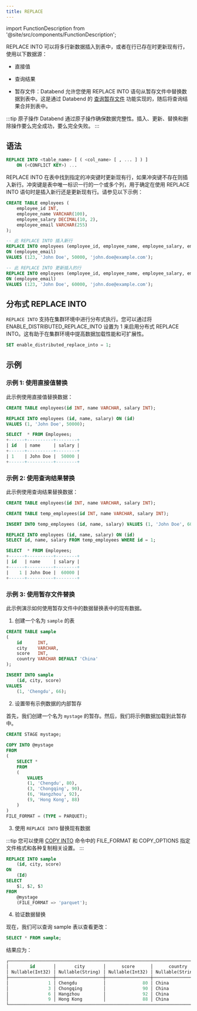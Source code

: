 ```yaml
---
title: REPLACE
---
```


import FunctionDescription from '@site/src/components/FunctionDescription';

<FunctionDescription description="引入版本: v1.1.55"/>

REPLACE INTO 可以将多行新数据插入到表中，或者在行已存在时更新现有行，使用以下数据源：

- 直接值

- 查询结果

- 暂存文件：Databend 允许您使用 REPLACE INTO 语句从暂存文件中替换数据到表中。这是通过 Databend 的 [查询暂存文件](/guides/load-data/transform/querying-stage) 功能实现的，随后将查询结果合并到表中。

:::tip 原子操作
Databend 通过原子操作确保数据完整性。插入、更新、替换和删除操作要么完全成功，要么完全失败。
:::

## 语法

```sql
REPLACE INTO <table_name> [ ( <col_name> [ , ... ] ) ]
    ON (<CONFLICT KEY>) ...
```

REPLACE INTO 在表中找到指定的冲突键时更新现有行，如果冲突键不存在则插入新行。冲突键是表中唯一标识一行的一个或多个列，用于确定在使用 REPLACE INTO 语句时是插入新行还是更新现有行。请参见以下示例：

```sql
CREATE TABLE employees (
    employee_id INT,
    employee_name VARCHAR(100),
    employee_salary DECIMAL(10, 2),
    employee_email VARCHAR(255)
);

-- 此 REPLACE INTO 插入新行
REPLACE INTO employees (employee_id, employee_name, employee_salary, employee_email) 
ON (employee_email)
VALUES (123, 'John Doe', 50000, 'john.doe@example.com');

-- 此 REPLACE INTO 更新插入的行
REPLACE INTO employees (employee_id, employee_name, employee_salary, employee_email) 
ON (employee_email)
VALUES (123, 'John Doe', 60000, 'john.doe@example.com');
```

## 分布式 REPLACE INTO

`REPLACE INTO` 支持在集群环境中进行分布式执行。您可以通过将 ENABLE_DISTRIBUTED_REPLACE_INTO 设置为 1 来启用分布式 REPLACE INTO。这有助于在集群环境中提高数据加载性能和可扩展性。

```sql
SET enable_distributed_replace_into = 1;
```

## 示例

### 示例 1: 使用直接值替换

此示例使用直接值替换数据：

```sql
CREATE TABLE employees(id INT, name VARCHAR, salary INT);

REPLACE INTO employees (id, name, salary) ON (id)
VALUES (1, 'John Doe', 50000);

SELECT  * FROM Employees;
+------+----------+--------+
| id   | name     | salary |
+------+----------+--------+
| 1    | John Doe |  50000 |
+------+----------+--------+
```

### 示例 2: 使用查询结果替换

此示例使用查询结果替换数据：

```sql
CREATE TABLE employees(id INT, name VARCHAR, salary INT);

CREATE TABLE temp_employees(id INT, name VARCHAR, salary INT);

INSERT INTO temp_employees (id, name, salary) VALUES (1, 'John Doe', 60000);

REPLACE INTO employees (id, name, salary) ON (id)
SELECT id, name, salary FROM temp_employees WHERE id = 1;

SELECT  * FROM Employees;
+------+----------+--------+
| id   | name     | salary |
+------+----------+--------+
|    1 | John Doe |  60000 |
+------+----------+--------+
```

### 示例 3: 使用暂存文件替换

此示例演示如何使用暂存文件中的数据替换表中的现有数据。

1. 创建一个名为 `sample` 的表

```sql
CREATE TABLE sample
(
    id      INT,
    city    VARCHAR,
    score   INT,
    country VARCHAR DEFAULT 'China'
);

INSERT INTO sample
    (id, city, score)
VALUES
    (1, 'Chengdu', 66);
```

2. 设置带有示例数据的内部暂存

首先，我们创建一个名为 `mystage` 的暂存。然后，我们将示例数据加载到此暂存中。
```sql
CREATE STAGE mystage;
       
COPY INTO @mystage
FROM 
(
    SELECT * 
    FROM 
    (
        VALUES 
        (1, 'Chengdu', 80),
        (3, 'Chongqing', 90),
        (6, 'Hangzhou', 92),
        (9, 'Hong Kong', 88)
    )
)
FILE_FORMAT = (TYPE = PARQUET);
```

3. 使用 `REPLACE INTO` 替换现有数据

:::tip
您可以使用 [COPY INTO](dml-copy-into-table.md) 命令中的 FILE_FORMAT 和 COPY_OPTIONS 指定文件格式和各种复制相关设置。
:::

```sql
REPLACE INTO sample 
    (id, city, score) 
ON
    (Id)
SELECT
    $1, $2, $3
FROM
    @mystage
    (FILE_FORMAT => 'parquet');
```

4. 验证数据替换

现在，我们可以查询 sample 表以查看更改：
```sql
SELECT * FROM sample;
```

结果应为：
```sql
┌─────────────────────────────────────────────────────────────────────────┐
│        id       │       city       │      score      │      country     │
│ Nullable(Int32) │ Nullable(String) │ Nullable(Int32) │ Nullable(String) │
├─────────────────┼──────────────────┼─────────────────┼──────────────────┤
│               1 │ Chengdu          │              80 │ China            │
│               3 │ Chongqing        │              90 │ China            │
│               6 │ Hangzhou         │              92 │ China            │
│               9 │ Hong Kong        │              88 │ China            │
└─────────────────────────────────────────────────────────────────────────┘
```